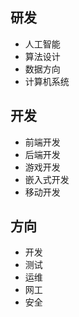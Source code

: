 ## 研发
* 人工智能
* 算法设计
* 数据方向
* 计算机系统
## 开发
* 前端开发
* 后端开发
* 游戏开发
* 嵌入式开发
* 移动开发
## 方向
* 开发
* 测试
* 运维
* 网工
* 安全
